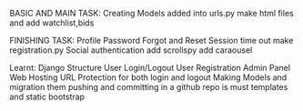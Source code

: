 BASIC AND MAIN TASK:
Creating Models 
added into urls.py
make html files
and add watchlist,bids



FINISHING TASK:
Profile
Password Forgot and Reset
Session time out 
make registration.py
Social authentication
add scrollspy
add caraousel



Learnt:
Django Structure
User Login/Logout
User Registration
Admin Panel
Web Hosting
URL Protection for both login and logout
Making Models and migration them
pushing and committing in a github repo is must
templates and static
bootstrap

